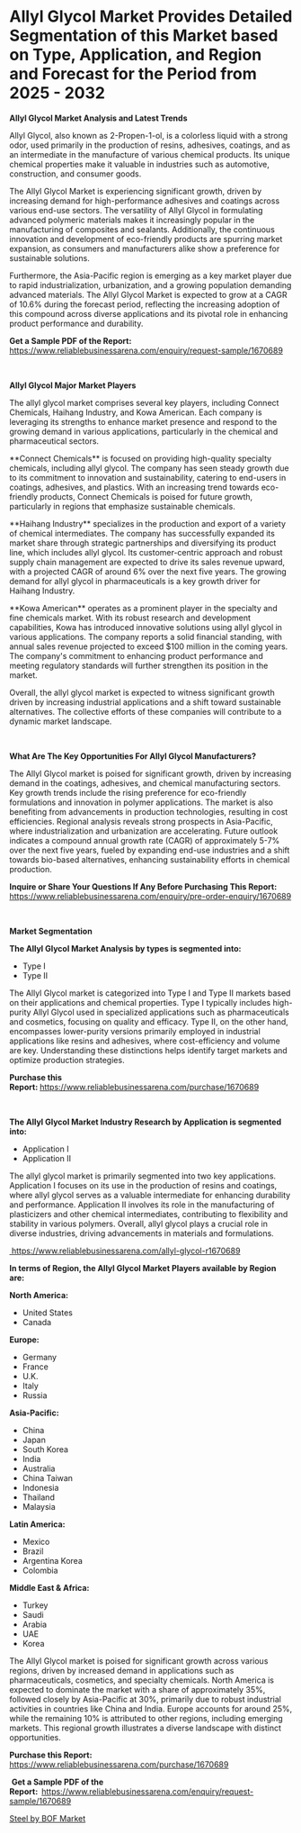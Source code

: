 <p><h1>Allyl Glycol Market Provides Detailed Segmentation of this Market based on Type, Application, and Region and Forecast for the Period from 2025 - 2032</h1></p><p><strong>Allyl Glycol Market Analysis and Latest Trends</strong></p>
<p><p>Allyl Glycol, also known as 2-Propen-1-ol, is a colorless liquid with a strong odor, used primarily in the production of resins, adhesives, coatings, and as an intermediate in the manufacture of various chemical products. Its unique chemical properties make it valuable in industries such as automotive, construction, and consumer goods.</p><p>The Allyl Glycol Market is experiencing significant growth, driven by increasing demand for high-performance adhesives and coatings across various end-use sectors. The versatility of Allyl Glycol in formulating advanced polymeric materials makes it increasingly popular in the manufacturing of composites and sealants. Additionally, the continuous innovation and development of eco-friendly products are spurring market expansion, as consumers and manufacturers alike show a preference for sustainable solutions.</p><p>Furthermore, the Asia-Pacific region is emerging as a key market player due to rapid industrialization, urbanization, and a growing population demanding advanced materials. The Allyl Glycol Market is expected to grow at a CAGR of 10.6% during the forecast period, reflecting the increasing adoption of this compound across diverse applications and its pivotal role in enhancing product performance and durability.</p></p>
<p><strong>Get a Sample PDF of the Report:&nbsp;</strong> <a href="https://www.reliablebusinessarena.com/enquiry/request-sample/1670689?utm_campaign=3118&utm_medium=2&utm_source=Github&utm_content=ia&utm_term=25032025&utm_id=allyl-glycol">https://www.reliablebusinessarena.com/enquiry/request-sample/1670689</a></p>
<p>&nbsp;</p>
<p><strong>Allyl Glycol Major Market Players</strong></p>
<p><p>The allyl glycol market comprises several key players, including Connect Chemicals, Haihang Industry, and Kowa American. Each company is leveraging its strengths to enhance market presence and respond to the growing demand in various applications, particularly in the chemical and pharmaceutical sectors.</p><p>**Connect Chemicals** is focused on providing high-quality specialty chemicals, including allyl glycol. The company has seen steady growth due to its commitment to innovation and sustainability, catering to end-users in coatings, adhesives, and plastics. With an increasing trend towards eco-friendly products, Connect Chemicals is poised for future growth, particularly in regions that emphasize sustainable chemicals.</p><p>**Haihang Industry** specializes in the production and export of a variety of chemical intermediates. The company has successfully expanded its market share through strategic partnerships and diversifying its product line, which includes allyl glycol. Its customer-centric approach and robust supply chain management are expected to drive its sales revenue upward, with a projected CAGR of around 6% over the next five years. The growing demand for allyl glycol in pharmaceuticals is a key growth driver for Haihang Industry.</p><p>**Kowa American** operates as a prominent player in the specialty and fine chemicals market. With its robust research and development capabilities, Kowa has introduced innovative solutions using allyl glycol in various applications. The company reports a solid financial standing, with annual sales revenue projected to exceed $100 million in the coming years. The company's commitment to enhancing product performance and meeting regulatory standards will further strengthen its position in the market.</p><p>Overall, the allyl glycol market is expected to witness significant growth driven by increasing industrial applications and a shift toward sustainable alternatives. The collective efforts of these companies will contribute to a dynamic market landscape.</p></p>
<p>&nbsp;</p>
<p><strong>What Are The Key Opportunities For Allyl Glycol Manufacturers?</strong></p>
<p><p>The Allyl Glycol market is poised for significant growth, driven by increasing demand in the coatings, adhesives, and chemical manufacturing sectors. Key growth trends include the rising preference for eco-friendly formulations and innovation in polymer applications. The market is also benefiting from advancements in production technologies, resulting in cost efficiencies. Regional analysis reveals strong prospects in Asia-Pacific, where industrialization and urbanization are accelerating. Future outlook indicates a compound annual growth rate (CAGR) of approximately 5-7% over the next five years, fueled by expanding end-use industries and a shift towards bio-based alternatives, enhancing sustainability efforts in chemical production.</p></p>
<p><strong>Inquire or Share Your Questions If Any Before Purchasing This Report:</strong> <a href="https://www.reliablebusinessarena.com/enquiry/pre-order-enquiry/1670689?utm_campaign=3118&utm_medium=2&utm_source=Github&utm_content=ia&utm_term=25032025&utm_id=allyl-glycol">https://www.reliablebusinessarena.com/enquiry/pre-order-enquiry/1670689</a></p>
<p>&nbsp;</p>
<p><strong>Market Segmentation</strong></p>
<p><strong>The Allyl Glycol Market Analysis by types is segmented into:</strong></p>
<p><ul><li>Type I</li><li>Type II</li></ul></p>
<p><p>The Allyl Glycol market is categorized into Type I and Type II markets based on their applications and chemical properties. Type I typically includes high-purity Allyl Glycol used in specialized applications such as pharmaceuticals and cosmetics, focusing on quality and efficacy. Type II, on the other hand, encompasses lower-purity versions primarily employed in industrial applications like resins and adhesives, where cost-efficiency and volume are key. Understanding these distinctions helps identify target markets and optimize production strategies.</p></p>
<p><strong>Purchase this Report:&nbsp;</strong><a href="https://www.reliablebusinessarena.com/purchase/1670689?utm_campaign=3118&utm_medium=2&utm_source=Github&utm_content=ia&utm_term=25032025&utm_id=allyl-glycol">https://www.reliablebusinessarena.com/purchase/1670689</a></p>
<p>&nbsp;</p>
<p><strong>The Allyl Glycol Market Industry Research by Application is segmented into:</strong></p>
<p><ul><li>Application I</li><li>Application II</li></ul></p>
<p><p>The allyl glycol market is primarily segmented into two key applications. Application I focuses on its use in the production of resins and coatings, where allyl glycol serves as a valuable intermediate for enhancing durability and performance. Application II involves its role in the manufacturing of plasticizers and other chemical intermediates, contributing to flexibility and stability in various polymers. Overall, allyl glycol plays a crucial role in diverse industries, driving advancements in materials and formulations.</p></p>
<p><a href="https://www.reliablebusinessarena.com/allyl-glycol-r1670689?utm_campaign=3118&utm_medium=2&utm_source=Github&utm_content=ia&utm_term=25032025&utm_id=allyl-glycol">&nbsp;https://www.reliablebusinessarena.com/allyl-glycol-r1670689</a></p>
<p><strong>In terms of Region, the Allyl Glycol Market Players available by Region are:</strong></p>
<p>
    <p> <strong> North America: </strong>
        <ul>
            <li>United States</li>
            <li>Canada</li>
        </ul>
        </p> 
    <p> <strong> Europe: </strong>
        <ul>
            <li>Germany</li>
            <li>France</li>
            <li>U.K.</li>
            <li>Italy</li>
            <li>Russia</li>
        </ul>
        </p> 
    <p> <strong> Asia-Pacific: </strong>
        <ul>
            <li>China</li>
            <li>Japan</li>
            <li>South Korea</li>
            <li>India</li>
            <li>Australia</li>
            <li>China Taiwan</li>
            <li>Indonesia</li>
            <li>Thailand</li>
            <li>Malaysia</li>
        </ul>
        </p> 
    <p> <strong> Latin America: </strong>
        <ul>
            <li>Mexico</li>
            <li>Brazil</li>
            <li>Argentina Korea</li>
            <li>Colombia</li>
        </ul>
        </p> 
    <p> <strong> Middle East & Africa: </strong>
        <ul>
            <li>Turkey</li>
            <li>Saudi</li>
            <li>Arabia</li>
            <li>UAE</li>
            <li>Korea</li>
        </ul>
    </p>
    </p>
<p><p>The Allyl Glycol market is poised for significant growth across various regions, driven by increased demand in applications such as pharmaceuticals, cosmetics, and specialty chemicals. North America is expected to dominate the market with a share of approximately 35%, followed closely by Asia-Pacific at 30%, primarily due to robust industrial activities in countries like China and India. Europe accounts for around 25%, while the remaining 10% is attributed to other regions, including emerging markets. This regional growth illustrates a diverse landscape with distinct opportunities.</p></p>
<p><strong>Purchase this Report: </strong><a href="https://www.reliablebusinessarena.com/purchase/1670689?utm_campaign=3118&utm_medium=2&utm_source=Github&utm_content=ia&utm_term=25032025&utm_id=allyl-glycol">https://www.reliablebusinessarena.com/purchase/1670689</a></p>
<p>&nbsp;<strong>Get a Sample PDF of the Report:&nbsp;&nbsp;</strong><a href="https://www.reliablebusinessarena.com/enquiry/request-sample/1670689?utm_campaign=3118&utm_medium=2&utm_source=Github&utm_content=ia&utm_term=25032025&utm_id=allyl-glycol">https://www.reliablebusinessarena.com/enquiry/request-sample/1670689</a></p>
<p><strong></strong></p>
<p><p><a href="https://github.com/dolorespeddico90/Market-Research-Report-List-1/blob/main/steel-by-bof-market.md?utm_campaign=3118&utm_medium=2&utm_source=Github&utm_content=ia&utm_term=25032025&utm_id=allyl-glycol">Steel by BOF Market</a></p></p>